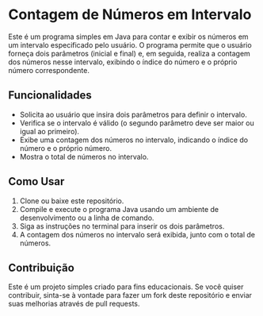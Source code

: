 # Contagem de Números em Intervalo

Este é um programa simples em Java para contar e exibir os números em um intervalo especificado pelo usuário. O programa permite que o usuário forneça dois parâmetros (inicial e final) e, em seguida, realiza a contagem dos números nesse intervalo, exibindo o índice do número e o próprio número correspondente.

## Funcionalidades

- Solicita ao usuário que insira dois parâmetros para definir o intervalo.
- Verifica se o intervalo é válido (o segundo parâmetro deve ser maior ou igual ao primeiro).
- Exibe uma contagem dos números no intervalo, indicando o índice do número e o próprio número.
- Mostra o total de números no intervalo.

## Como Usar

1. Clone ou baixe este repositório.
2. Compile e execute o programa Java usando um ambiente de desenvolvimento ou a linha de comando.
3. Siga as instruções no terminal para inserir os dois parâmetros.
4. A contagem dos números no intervalo será exibida, junto com o total de números.

## Contribuição

Este é um projeto simples criado para fins educacionais. Se você quiser contribuir, sinta-se à vontade para fazer um fork deste repositório e enviar suas melhorias através de pull requests.
